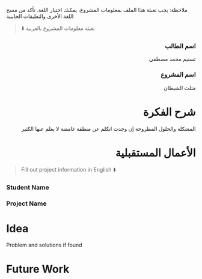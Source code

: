 
ملاحظة: يجب تعبئة هذا الملف بمعلومات المشروع، يمكنك اختيار اللغة. تأكد من مسح اللغة الأخرى والتعليقات الجانبية 
> ⬇️ تعبئة معلومات المشروع بالعربية  

<div dir="rtl">
  
### اسم الطالب
تسنيم محمد مصطفى

### اسم المشروع
مثلث الشيطان

# شرح الفكرة
المشكلة والحلول المطروحة إن وجدت
اتكلم عن منطقة غامضة لا يعلم عنها الكثير

# الأعمال المستقبلية


</div>

> Fill out project information in English ⬇️
### Student Name


### Project Name

# Idea
Problem and solutions if found 


# Future Work 


